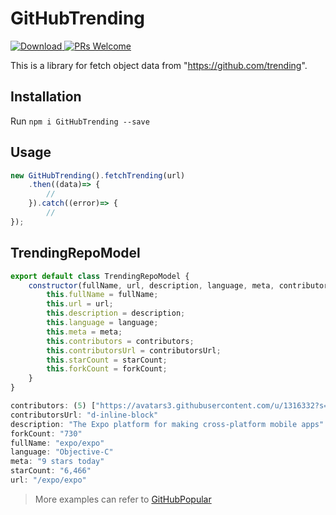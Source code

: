 # GitHubTrending

[![Download](https://img.shields.io/badge/Download-v3.1.6-ff69b4.svg) ](https://www.npmjs.com/package/GitHubTrending)
[ ![PRs Welcome](https://img.shields.io/badge/PRs-Welcome-brightgreen.svg)](https://github.com/crazycodeboy/GitHubTrending/pulls)

This is a library for fetch object data from "https://github.com/trending".



## Installation

Run `npm i GitHubTrending --save`

## Usage

```JavaScript
new GitHubTrending().fetchTrending(url)
    .then((data)=> {
        //
    }).catch((error)=> {
        //
});
```

TrendingRepoModel
-------

```js
export default class TrendingRepoModel {
    constructor(fullName, url, description, language, meta, contributors, contributorsUrl, starCount, forkCount) {
        this.fullName = fullName;
        this.url = url;
        this.description = description;
        this.language = language;
        this.meta = meta;
        this.contributors = contributors;
        this.contributorsUrl = contributorsUrl;
        this.starCount = starCount;
        this.forkCount = forkCount;
    }
}

```


```js
contributors: (5) ["https://avatars3.githubusercontent.com/u/1316332?s=40&amp;v=4", "https://avatars1.githubusercontent.com/u/90494?s=40&amp;v=4", "https://avatars1.githubusercontent.com/u/379606?s=40&amp;v=4", "https://avatars1.githubusercontent.com/u/1151041?s=40&amp;v=4", "https://avatars2.githubusercontent.com/u/1348527?s=40&amp;v=4"]
contributorsUrl: "d-inline-block"
description: "The Expo platform for making cross-platform mobile apps"
forkCount: "730"
fullName: "expo/expo"
language: "Objective-C"
meta: "9 stars today"
starCount: "6,466"
url: "/expo/expo"
```

>More examples can refer to [GitHubPopular](https://github.com/crazycodeboy/GitHubPopular)
